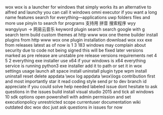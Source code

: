 wox wox is a launcher for windows that simply works its an alternative to alfred and launchy you can call it windows omni executor if you want a long name features search for everything—applications uwp folders files and more use pinyin to search for programs 支持用 拼音 搜索程序 wyy wangyiyun → 网易云音乐 keyword plugin search search google with g search term build custom themes at http www wox one theme builder install plugins from http www wox one plugin installation download wox xxx exe from releases latest as of now is 1 3 183 windows may complain about security due to code not being signed this will be fixed later versions marked as pre release are unstable pre release versions requirements net 4 5 2 everything exe installer use x64 if your windows is x64 everything service is running python3 exe installer add it to path or set it in wox settings usage launch alt space install uninstall plugin type wpm install uninstall reset delete appdata \wox log appdata \wox\logs contribution first and most importantly star it read coding style send pr to dev branch id appreciate if you could solve help needed labeled issue dont hesitate to ask questions in the issues build install visual studio 2015 and tick all windows 10 sdk options open powershell with admin permission and set executionpolicy unrestricted scope currentuser documentation wiki outdated doc wox doc just ask questions in issues for now